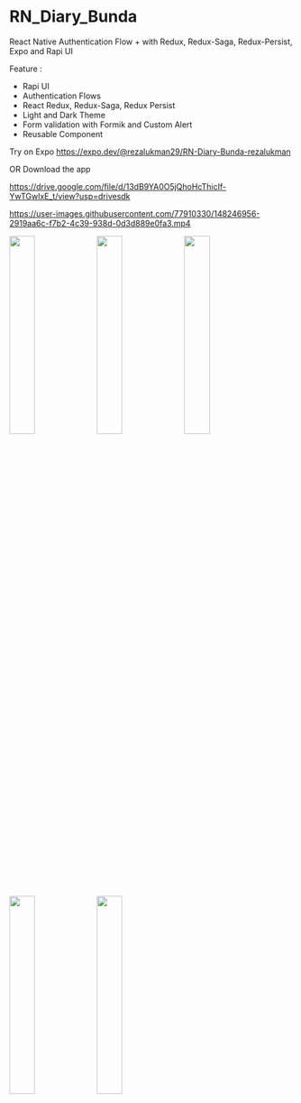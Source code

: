 ﻿# RN_Diary_Bunda
 
 React Native Authentication Flow +  with Redux, Redux-Saga, Redux-Persist, Expo and Rapi UI

Feature :
- Rapi UI 
- Authentication Flows
- React Redux, Redux-Saga, Redux Persist
- Light and Dark Theme
- Form validation with Formik and Custom Alert
- Reusable Component

Try on Expo
https://expo.dev/@rezalukman29/RN-Diary-Bunda-rezalukman

OR Download the app

https://drive.google.com/file/d/13dB9YA0O5jQhoHcThicIf-YwTGwlxE_t/view?usp=drivesdk

https://user-images.githubusercontent.com/77910330/148246956-2919aa6c-f7b2-4c39-938d-0d3d889e0fa3.mp4


<img src="https://user-images.githubusercontent.com/77910330/148246385-b16fee18-aeca-4a00-95b8-fb27197f18d5.jpg" width="30%"></img> <img src="https://user-images.githubusercontent.com/77910330/148246392-34f808dc-1aa9-4316-b179-667ef1c72bcf.jpg" width="30%"></img> <img src="https://user-images.githubusercontent.com/77910330/148246396-1f2af20d-6f2c-4574-8e5e-6b9aa8e7adc7.png" width="30%"></img> <img src="https://user-images.githubusercontent.com/77910330/148246402-2797ba13-fdc3-4345-a704-0ac4fd204fb2.png" width="30%"></img> <img src="https://user-images.githubusercontent.com/77910330/148246406-80e0182d-3740-4577-a004-da624dbb051b.png" width="30%"></img> 
